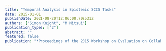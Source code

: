 ```yaml
---
title: "Temporal Analysis in Epistemic SCIS Tasks"
date: 2015-01-01
publishDate: 2021-08-20T12:06:00.702531Z
authors: ["Simon Knight", "M Mitsui"]
publication_types: ["2"]
abstract: ""
featured: false
publication: "*Proceedings of the 2015 Workshop on Evaluation on Collaborative Information łdots*"
---
```


